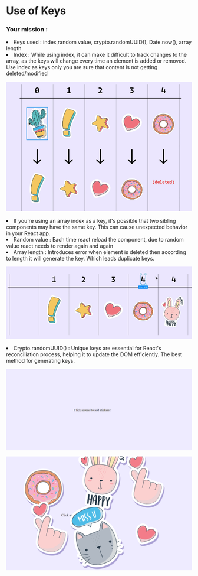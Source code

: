 <h1>Use of Keys </h1>
<h3>Your mission : </h3>
<li> Keys used : index,random value, crypto.randomUUID(), Date.now(), array length </li>
<li> Index : While using index, it can make it difficult to track changes to the array, as the keys will change every time an element is added or removed.  Use index as keys only you are sure that content is not getting deleted/modified 
</li>

![alt text](image-3.png)

<li>If you're using an array index as a key, it's possible that two sibling components may have the same key. This can cause unexpected behavior in your React app.</li>
<li> Random value : Each time react reload the component, due to random value react needs to render again and again  </li>
<li> Array length : Introduces error when element is deleted then according to length it will generate the key. Which leads duplicate keys. </li>

![alt text](image.png)

<li> Crypto.randomUUID() : Unique keys are essential for React's reconciliation process, helping it to update the DOM efficiently. The best method for generating keys. </li>

![alt text](image-1.png)

![alt text](image-2.png)
